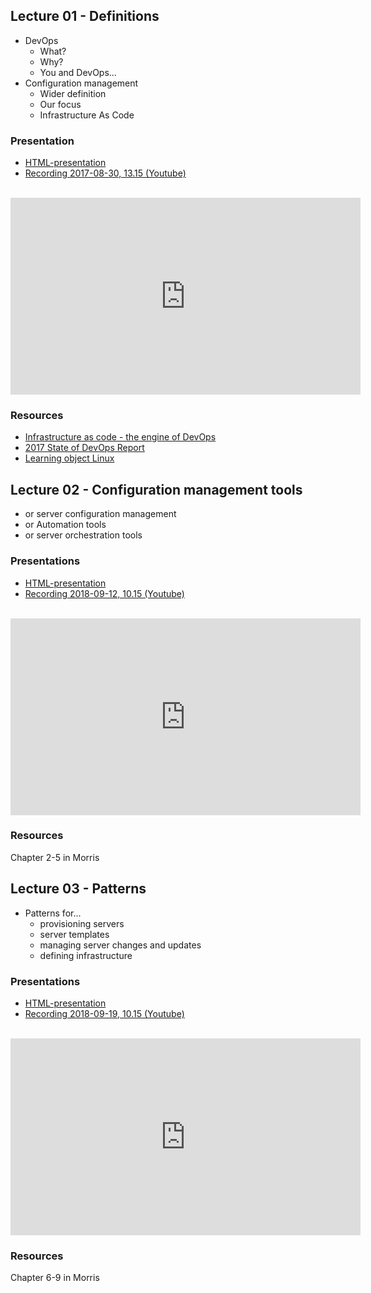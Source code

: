 ## Lecture 01 - Definitions
* DevOps
    * What?
    * Why?
    * You and DevOps...
* Configuration management
    * Wider definition
    * Our focus
    * Infrastructure As Code

### Presentation
- [HTML-presentation](https://cdn.rawgit.com/2dv514/syllabus/master/lectures/01_course_definitions/index.html#/)
- [Recording 2017-08-30, 13.15 (Youtube)](https://youtu.be/duxvJXAldNA?list=PLSWJPPj5sKmrCW3jf_boNprmWDyl89owV&t)
<br />
<iframe width="560" height="315" src="https://www.youtube.com/embed/duxvJXAldNA?list=PLSWJPPj5sKmrCW3jf_boNprmWDyl89owV&t" frameborder="0" allowfullscreen></iframe>


### Resources
* [Infrastructure as code - the engine of DevOps](https://www.epam.com/about/news-and-events/in-the-news/2015/infrastructure-as-code-the-engine-at-the-heart-of-devops)
* [2017 State of DevOps Report](https://puppet.com/resources/whitepaper/state-of-devops-report)
* [Learning object Linux](https://github.com/CS-LNU-Learning-Objects/linux)

## Lecture 02 - Configuration management tools
* or server configuration management
* or Automation tools
* or server orchestration tools

### Presentations
- [HTML-presentation](https://cdn.rawgit.com/2dv514/syllabus/master/lectures/02_configuration_tools/index.html#/)
- [Recording 2018-09-12, 10.15 (Youtube)](https://youtu.be/rRyP8Yvj-Mk?t=9m50s&list=PLSWJPPj5sKmrCW3jf_boNprmWDyl89owV&t)
<br />
<iframe width="560" height="315" src="https://www.youtube.com/embed/rRyP8Yvj-Mk?t=9m50&list=PLSWJPPj5sKmrCW3jf_boNprmWDyl89owV&t" frameborder="0" allowfullscreen></iframe>


### Resources
Chapter 2-5 in Morris

## Lecture 03 - Patterns
* Patterns for...
    * provisioning servers
    * server templates
    * managing server changes and updates
    * defining infrastructure


### Presentations
- [HTML-presentation](https://cdn.rawgit.com/2dv514/syllabus/master/lectures/03_patterns/index.html#/)
- [Recording 2018-09-19, 10.15 (Youtube)](https://youtu.be/Iw-GYbMJ5MM?t=10m0s&list=PLSWJPPj5sKmrCW3jf_boNprmWDyl89owV&t)
<br />
<iframe width="560" height="315" src="https://www.youtube.com/embed/Iw-GYbMJ5MM?t=10m0s&list=PLSWJPPj5sKmrCW3jf_boNprmWDyl89owV&t" frameborder="0" allowfullscreen></iframe>

### Resources
Chapter 6-9 in Morris